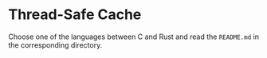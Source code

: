 # Thread-Safe Cache

Choose one of the languages between C and Rust and read the `README.md` in the corresponding directory.
